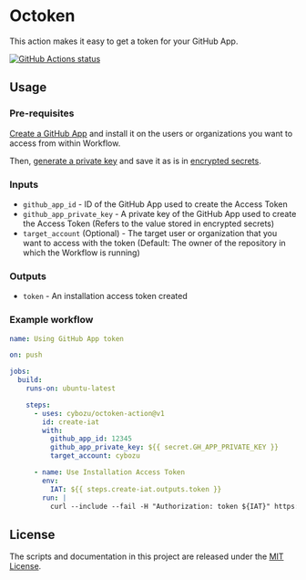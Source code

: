 # Octoken

This action makes it easy to get a token for your GitHub App.

[![GitHub Actions status](https://github.com/cybozu/octoken-action/workflows/Continuous%20Integration/badge.svg)](https://github.com/cybozu/octoken-action/actions?query=workflow%3A%22Continuous+Integration%22)

## Usage

### Pre-requisites

[Create a GitHub App](https://docs.github.com/en/free-pro-team@latest/developers/apps/creating-a-github-app) and install it on the users or organizations you want to access from within Workflow.

Then, [generate a private key](https://docs.github.com/en/free-pro-team@latest/developers/apps/authenticating-with-github-apps#generating-a-private-key) and save it as is in [encrypted secrets](https://docs.github.com/en/free-pro-team@latest/actions/reference/encrypted-secrets).

### Inputs

- `github_app_id` - ID of the GitHub App used to create the Access Token
- `github_app_private_key` - A private key of the GitHub App used to create the Access Token (Refers to the value stored in encrypted secrets)
- `target_account` (Optional) - The target user or organization that you want to access with the token (Default: The owner of the repository in which the Workflow is running)

### Outputs

- `token` - An installation access token created

### Example workflow

```yaml
name: Using GitHub App token

on: push

jobs:
  build:
    runs-on: ubuntu-latest

    steps:
      - uses: cybozu/octoken-action@v1
        id: create-iat
        with:
          github_app_id: 12345
          github_app_private_key: ${{ secret.GH_APP_PRIVATE_KEY }}
          target_account: cybozu

      - name: Use Installation Access Token
        env:
          IAT: ${{ steps.create-iat.outputs.token }}
        run: |
          curl --include --fail -H "Authorization: token ${IAT}" https://api.github.com/installation/repositories
```

## License

The scripts and documentation in this project are released under the [MIT License](LICENSE).

